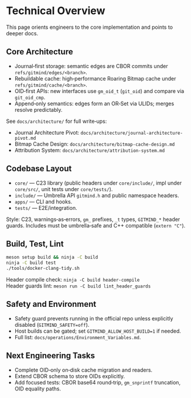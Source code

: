 # Technical Overview

This page orients engineers to the core implementation and points to deeper docs.

## Core Architecture

- Journal‑first storage: semantic edges are CBOR commits under `refs/gitmind/edges/<branch>`.
- Rebuildable cache: high‑performance Roaring Bitmap cache under `refs/gitmind/cache/<branch>`.
- OID‑first APIs: new interfaces use `gm_oid_t` (`git_oid`) and compare via `git_oid_cmp`.
- Append‑only semantics: edges form an OR‑Set via ULIDs; merges resolve predictably.

See `docs/architecture/` for full write‑ups:

- Journal Architecture Pivot: `docs/architecture/journal-architecture-pivot.md`
- Bitmap Cache Design: `docs/architecture/bitmap-cache-design.md`
- Attribution System: `docs/architecture/attribution-system.md`

## Codebase Layout

- `core/` — C23 library (public headers under `core/include/`, impl under `core/src/`, unit tests under `core/tests/`).
- `include/` — Umbrella API `gitmind.h` and public namespace headers.
- `apps/` — CLI and hooks.
- `tests/` — E2E/integration.

Style: C23, warnings‑as‑errors, `gm_` prefixes, `_t` types, `GITMIND_*` header guards. Includes must be umbrella‑safe and C++ compatible (`extern "C"`).

## Build, Test, Lint

```bash
meson setup build && ninja -C build
ninja -C build test
./tools/docker-clang-tidy.sh
```

Header compile check: `ninja -C build header-compile`  
Header guards lint: `meson run -C build lint_header_guards`

## Safety and Environment

- Safety guard prevents running in the official repo unless explicitly disabled (`GITMIND_SAFETY=off`).
- Host builds can be gated; set `GITMIND_ALLOW_HOST_BUILD=1` if needed.
- Full list: `docs/operations/Environment_Variables.md`.

## Next Engineering Tasks

- Complete OID‑only on‑disk cache migration and readers.
- Extend CBOR schema to store OIDs explicitly.
- Add focused tests: CBOR base64 round‑trip, `gm_snprintf` truncation, OID equality paths.

